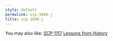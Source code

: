 ```yaml
---
style: default
permalink: scp-1040-j
title: scp-1040-j
---
```

You may also like:
[SCP-1117](http://scp-wiki.net/scp-1117)
[Lessons from History](http://scp-wiki.net/lessons-from-history)